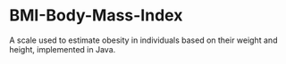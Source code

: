 # BMI-Body-Mass-Index
A scale used to estimate obesity in individuals based on their weight and height, implemented in Java.
